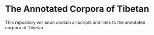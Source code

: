 # The Annotated Corpora of Tibetan
This repository will soon contain all scripts and links to the annotated corpora of Tibetan.
